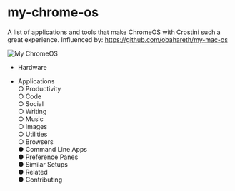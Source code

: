 # my-chrome-os
A list of applications and tools that make ChromeOS with Crostini such a great experience. Influenced by: https://github.com/obahareth/my-mac-os 

![My ChromeOS](https://i.imgur.com/Ivaea0v.jpg)

* Hardware  
- Applications  
  ○ Productivity  
  ○ Code  
  ○ Social  
  ○ Writing  
  ○ Music  
  ○ Images  
  ○ Utilities  
  ○ Browsers  
● Command Line Apps  
● Preference Panes  
● Similar Setups  
● Related  
● Contributing  
